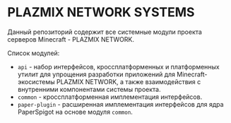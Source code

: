 # PLAZMIX NETWORK SYSTEMS

Данный репозиторий содержит все системные модули проекта серверов Minecraft - PLAZMIX NETWORK.  

Список модулей:
- `api` - набор интерфейсов, кроссплатформенных и платформенных утилит для упрощения разработки приложений для Minecraft-экосистемы PLAZMIX NETWORK, а также взаимодействия с внутренними компонентами системы проекта.
- `common` - кроссплатформенная имплементация интерфейсов.
- `paper-plugin` - расширенная имплементация интерфейсов для ядра PaperSpigot на основе модуля `common`.